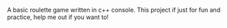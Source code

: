 A basic roulette game written in c++ console.
This project if just for fun and practice, help me out if you want to!
